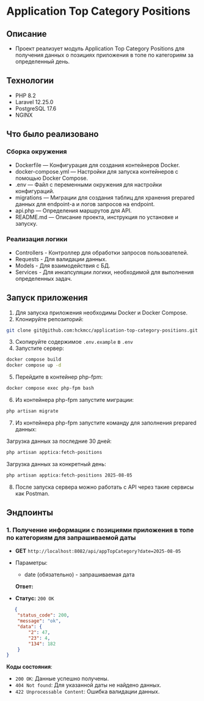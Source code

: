 # Application Top Category Positions
## Описание
* Проект реализует модуль Application Top Category Positions для получения данных о позициях приложения в топе по категориям за определенный день.
## Технологии
* PHP 8.2
* Laravel 12.25.0
* PostgreSQL 17.6
* NGINX
## Что было реализовано
### Сборка окружения
* Dockerfile — Конфигурация для создания контейнеров Docker.
* docker-compose.yml — Настройки для запуска контейнеров с помощью Docker Compose.
* .env — Файл с переменными окружения для настройки конфигураций.
* migrations — Миграции для создания таблиц для хранения prepared данных для endpoint-а и логов запросов на endpoint.
* api.php — Определения маршрутов для API.
* README.md — Описание проекта, инструкция по установке и запуску.
### Реализация логики
* Controllers - Контроллер для обработки запросов пользователей.
* Requests - Для валидации данных.
* Models - Для взаимодействия с БД.
* Services - Для инкапсуляции логики, необходимой для выполнения определенных задач.

## Запуск приложения
1. Для запуска приложения необходимы Docker и Docker Compose.
2. Клонируйте репозиторий:
```bash
git clone git@github.com:hckmcc/application-top-category-positions.git
```
3.  Скопируйте содержимое `.env.example` в `.env`
4. Запустите сервер:
```bash
docker compose build
docker compose up -d
```
5. Перейдите в контейнер php-fpm:

```bash
docker compose exec php-fpm bash
 ```

6. Из контейнера php-fpm запустите миграции:

```bash
php artisan migrate
```

7. Из контейнера php-fpm запустите команду для заполнения prepared данных:

Загрузка данных за последние 30 дней:
```bash
php artisan apptica:fetch-positions
```
Загрузка данных за конкретный день:
```bash
php artisan apptica:fetch-positions 2025-08-05
```

8. После запуска сервера можно работать с API через такие сервисы как Postman.

## Эндпоинты
### 1. Получение информации с позициями приложения в топе по категориям для запрашиваемой даты
- **GET**  `http://localhost:8082/api/appTopCategory?date=2025-08-05`
- Параметры:
    - date (обязательно) - запрашиваемая дата

  **Ответ:**
- **Статус:** `200 OK`
```json
   {
    "status_code": 200,
    "message": "ok",
    "data": {
        "2": 47,
        "23": 4,
        "134": 182
    }
}
```
**Коды состояния**:
- `200 OK`: Данные успешно получены.
- `404 Not found`: Для указанной даты не найдено данных.
- `422 Unprocessable Content`: Ошибка валидации данных.
